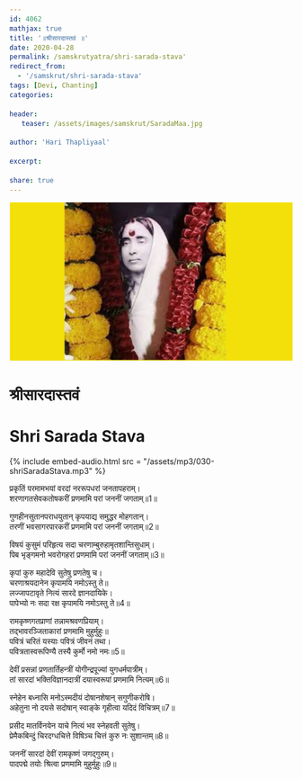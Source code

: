 ```yaml
---    
id: 4062    
mathjax: true    
title: '॥श्रीसारदास्तवं ॥'    
date: 2020-04-28    
permalink: /samskrutyatra/shri-sarada-stava'
redirect_from: 
  - '/samskrut/shri-sarada-stava'
tags: [Devi, Chanting]    
categories:    
    
header:    
   teaser: /assets/images/samskrut/SaradaMaa.jpg    
    
author: 'Hari Thapliyaal'    
    
excerpt:    
    
share: true    
---    
```

    
![](/assets/images/samskrut/SaradaMaa.jpg)    
    
# श्रीसारदास्तवं     
# Shri Sarada Stava    
    
{% include embed-audio.html src = "/assets/mp3/030-shriSaradaStava.mp3" %}     
    
    
    
प्रकृतिं परमामभयां वरदां नररूपधरां जनतापहराम्।    
शरणागतसेवकतोषकरीं प्रणमामि परां जननीं जगताम्॥1॥    
    
गुणहीनसुतानपराधयुतान् कृपयाद्य समुद्धर मोहगतान्।    
तरणीं भवसागरपारकरीं प्रणमामि परां जननीं जगताम्॥2॥    
    
विषयं कुसुमं परिहृत्य सदा चरणाम्बुरुहामृतशान्तिसुधाम्।    
पिब भृङ्गमनो भवरोगहरां प्रणमामि परां जननीं जगताम्॥3॥    
    
कृपां कुरु महादेवि सुतेषु प्रणतेषु च।    
चरणाश्रयदानेन कृपामयि नमोऽस्तु ते॥    
लज्जापटावृते नित्यं सारदे ज्ञानदायिके।    
पापेभ्यो नः सदा रक्ष कृपामयि नमोऽस्तु ते॥4॥    
    
रामकृष्णगतप्राणां तन्नामश्रवणप्रियाम्।    
तद्भावरञ्जिताकारां प्रणमामि मुहुर्मुहुः॥    
पवित्रं चरितं यस्याः पवित्रं जीवनं तथा।    
पवित्रतास्वरूपिण्यै तस्यै कुर्मो नमो नमः॥5॥    
    
देवीं प्रसन्नां प्रणतार्तिहन्त्रीं योगीन्द्रपूज्यां युगधर्मपात्रीम्।    
तां सारदां भक्तिविज्ञानदात्रीं दयास्वरूपां प्रणमामि नित्यम्॥6॥    
    
स्नेहेन बध्नासि मनोऽस्मदीयं दोषानशेषान् सगुणीकरोषि।    
अहेतुना नो दयसे सदोषान् स्वाङ्के गृहीत्वा यदिदं विचित्रम्॥7॥    
    
प्रसीद मातर्विनयेन याचे नित्यं भव स्नेहवती सुतेषु।    
प्रेमैकबिन्दुं चिरदग्धचित्ते विषिञ्च चित्तं कुरु नः सुशान्तम्॥8॥    
    
जननीं सारदां देवीं रामकृष्णं जगद्गुरुम्।    
पादपद्मे तयोः श्रित्वा प्रणमामि मुहुर्मुहुः॥9॥    
    
